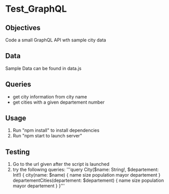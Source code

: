 Test_GraphQL
=============
Objectives
----------
Code a small GraphQL API wth sample city data

Data
----
Sample Data can be found in data.js

Queries
-------
- get city information from city name
- get cities with a given departement number

Usage
-----
1. Run "npm install" to install dependencies
2. Run "npm start to launch server"

Testing
-------
1. Go to the url given after the script is launched
2. try the following queries:
  '''query City($name: String!, $departement: Int!) {
  city(name: $name) {
    name
    size
    population
    mayor
    departement
  }
  departementCities(departement: $departement) {
    name
    size
    population
    mayor
    departement
  }
}'''
